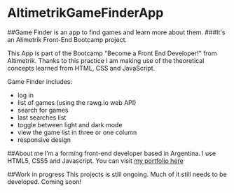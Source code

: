 # AltimetrikGameFinderApp
##Game Finder is an app to find games and learn more about them. 
###It's an Alimetrik Front-End Bootcamp project.

This App is part of the Bootcamp "Become a Front End Developer!" from Altimetrik. Thanks to this practice I am making use of the theoretical concepts learned from HTML, CSS and JavaScript.

Game Finder includes:
* log in
* list of games (using the rawg.io web API)
* search for games
* last searches list
* toggle between light and dark mode
* view the game list in three or one column
* responsive design

##About me
I’m a forming front-end developer based in Argentina. I use HTML5, CSS5 and Javascript.
You can visit [my portfolio here](https://marianaconti.vercel.app/)

##Work in progress
This projects is still ongoing. Much of it still needs to be developed.
Coming soon!

